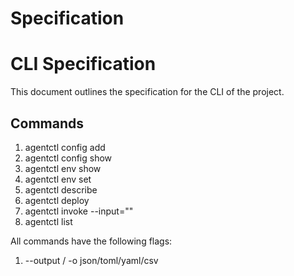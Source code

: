 # Specification
# CLI Specification

This document outlines the specification for the CLI of the project.

## Commands
1. agentctl config add
2. agentctl config show
3. agentctl env show
4. agentctl env set <profile id>
5. agentctl describe <id>
6. agentctl deploy <id>
7. agentctl invoke <id> --input="<content>" 
8. agentctl list <id>


All commands have the following flags:
1. --output / -o json/toml/yaml/csv
